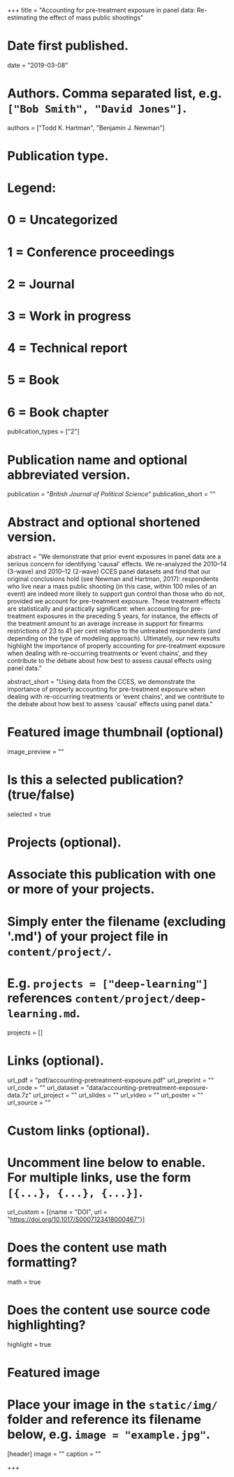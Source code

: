 +++
title = "Accounting for pre-treatment exposure in panel data: Re-estimating the effect of mass public shootings"

# Date first published.
date = "2019-03-08"

# Authors. Comma separated list, e.g. `["Bob Smith", "David Jones"]`.
authors = ["Todd K. Hartman", "Benjamin J. Newman"]

# Publication type.
# Legend:
# 0 = Uncategorized
# 1 = Conference proceedings
# 2 = Journal
# 3 = Work in progress
# 4 = Technical report
# 5 = Book
# 6 = Book chapter
publication_types = ["2"]

# Publication name and optional abbreviated version.
publication = "*British Journal of Political Science*"
publication_short = ""

# Abstract and optional shortened version.
abstract = "We demonstrate that prior event exposures in panel data are a serious concern for identifying 'causal' effects. We re-analyzed the 2010–14 (3-wave) and 2010–12 (2-wave) CCES panel datasets and find that our original conclusions hold (see Newman and Hartman, 2017): respondents who live near a mass public shooting (in this case, within 100 miles of an event) are indeed more likely to support gun control than those who do not, provided we account for pre-treatment exposure. These treatment effects are statistically and practically significant: when accounting for pre-treatment exposures in the preceding 5 years, for instance, the effects of the treatment amount to an average increase in support for firearms restrictions of 23 to 41 per cent relative to the untreated respondents (and depending on the type of modeling approach). Ultimately, our new results highlight the importance of properly accounting for pre-treatment exposure when dealing with re-occurring treatments or ‘event chains’, and they contribute to the debate about how best to assess causal effects using panel data."

abstract_short = "Using data from the CCES, we demonstrate the importance of properly accounting for pre-treatment exposure when dealing with re-occurring treatments or ‘event chains’, and we contribute to the debate about how best to assess 'causal' effects using panel data."

# Featured image thumbnail (optional)
image_preview = ""

# Is this a selected publication? (true/false)
selected = true

# Projects (optional).
#   Associate this publication with one or more of your projects.
#   Simply enter the filename (excluding '.md') of your project file in `content/project/`.
#   E.g. `projects = ["deep-learning"]` references `content/project/deep-learning.md`.
projects = []

# Links (optional).
url_pdf = "pdf/accounting-pretreatment-exposure.pdf"
url_preprint = ""
url_code = ""
url_dataset = "data/accounting-pretreatment-exposure-data.7z"
url_project = ""
url_slides = ""
url_video = ""
url_poster = ""
url_source = ""

# Custom links (optional).
#   Uncomment line below to enable. For multiple links, use the form `[{...}, {...}, {...}]`.
url_custom = [{name = "DOI", url = "https://doi.org/10.1017/S0007123418000467"}]

# Does the content use math formatting?
math = true

# Does the content use source code highlighting?
highlight = true

# Featured image
# Place your image in the `static/img/` folder and reference its filename below, e.g. `image = "example.jpg"`.
[header]
image = ""
caption = ""

+++
